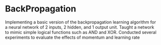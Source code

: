 # BackPropagation
Implementing a basic version of the backpropagation learning algorithm for a neural network of 2 inputs, 2 hidden, and 1 output unit. Taught a network to mimic simple logical functions such as AND and XOR. Conducted several experiments to evaluate the effects of momentum and learning rate
